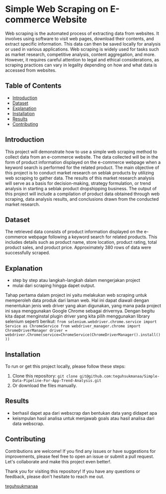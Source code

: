 # Simple Web Scraping on E-commerce Website
Web scraping is the automated process of extracting data from websites. It involves using software to visit web pages, download their contents, and extract specific information. This data can then be saved locally for analysis or used in various applications. Web scraping is widely used for tasks such as market research, competitive analysis, content aggregation, and more. However, it requires careful attention to legal and ethical considerations, as scraping practices can vary in legality depending on how and what data is accessed from websites.

## Table of Contents
- [Introduction](#introduction)
- [Dataset](#dataset)
- [Explanation](#explanation)
- [Installation](#installation)
- [Results](#results)
- [Contributing](#contributing)

## Introduction
This project will demonstrate how to use a simple web scraping method to collect data from an e-commerce website. The data collected will be in the form of product information displayed on the e-commerce webpage when a keyword search is performed for the related product. The main objective of this project is to conduct market research on seblak products by utilizing web scraping to gather data. The results of this market research analysis will serve as a basis for decision-making, strategy formulation, or trend analysis in starting a seblak product dropshipping business. The output of this project will include a compilation of product data obtained through web scraping, data analysis results, and conclusions drawn from the conducted market research.

## Dataset
The retrieved data consists of product information displayed on the e-commerce webpage following a keyword search for related products. This includes details such as product name, store location, product rating, total product sales, and product price. Approximately 380 rows of data were successfully scraped.

## Explanation
- step by step atau langkah-langkah dalam mengerjakan project
- mulai dari scraping hingga dapet output.

Tahap pertama dalam project ini yaitu melakukan web scraping untuk memperoleh data produk dari laman web. Hal ini dapat diawali dengan menentukan jenis web driver yang akan digunakan, yang mana pada project ini saya menggunakan Google Chrome sebagai drivernya. Dengan begitu kita dapat menginstal plugin driver yang kita pilih menggunakan library selenium seperti berikut: 
`from selenium.webdriver.chrome.service import Service as ChromeService
from webdriver_manager.chrome import ChromeDriverManager
driver = webdriver.Chrome(service=ChromeService(ChromeDriverManager().install()))`




## Installation
To run or get this project locally, please follow these steps:
1. Clone this repository: `git clone git@github.com:teguhsukmanaa/Simple-Data-Pipeline-For-App-Trend-Analysis.git`
2. Or download the files manually.

## Results
- berhasil dapet apa dari webscrap dan bentukan data yang didapet apa
- keismpulan hasil analisa untuk menjawab goals atau hasil analisa dari data webscrap.

## Contributing
Contributions are welcome! If you find any issues or have suggestions for improvements, please feel free to open an issue or submit a pull request. Let's collaborate and make this project even better!.

Thank you for visiting this repository! If you have any questions or feedback, please don't hesitate to reach me out.


[teguhsukmanaa](https://github.com/teguhsukmanaa)
